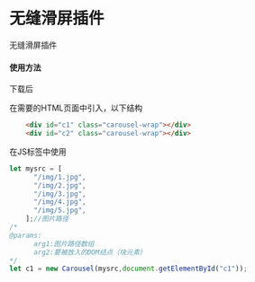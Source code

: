 # 无缝滑屏插件
无缝滑屏插件

#### 使用方法

下载后

在需要的HTML页面中引入，以下结构
```HTML
    <div id="c1" class="carousel-wrap"></div>
    <div id="c2" class="carousel-wrap"></div>
```
在JS标签中使用

```javascript
let mysrc = [
      "/img/1.jpg",
      "/img/2.jpg",
      "/img/3.jpg",
      "/img/4.jpg",
      "/img/5.jpg",
    ];//图片路径
/*
@params:
      arg1:图片路径数组
      arg2:要被放入的DOM结点（块元素）
*/
let c1 = new Carousel(mysrc,document.getElementById("c1"));
```
